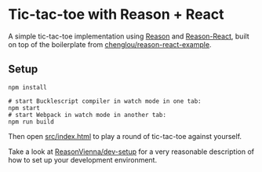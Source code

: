# Tic-tac-toe with Reason + React

A simple tic-tac-toe implementation using [Reason](https://facebook.github.io/reason/) and [Reason-React](https://github.com/reasonml/reason-react), built on top of the boilerplate from [chenglou/reason-react-example](https://github.com/chenglou/reason-react-example).

## Setup

    npm install

    # start Bucklescript compiler in watch mode in one tab:
    npm start
    # start Webpack in watch mode in another tab:
    npm run build

Then open [src/index.html](./src/index.html) to play a round of tic-tac-toe against yourself.

Take a look at [ReasonVienna/dev-setup](https://github.com/ReasonVienna/dev-setup) for a very reasonable description of how to set up your development environment.

